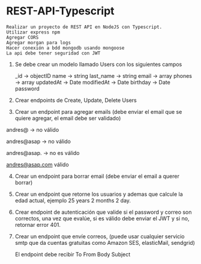 # REST-API-Typescript

    Realizar un proyecto de REST API en NodeJS con Typescript.
    Utilizar express npm
    Agregar CORS
    Agregar morgan para logs
    Hacer conexión a bdd mongodb usando mongoose
    La api debe tener seguridad con JWT

1. Se debe crear un modelo llamado Users con los siguientes campos

   \_id -> objectID
   name -> string
   last_name -> string
   email -> array
   phones -> array
   updatedAt -> Date
   modifiedAt -> Date
   birthday -> Date
   password

2. Crear endpoints de Create, Update, Delete Users

3. Crear un endpoint para agregar emails (debe enviar el email que se quiere agregar, el email debe ser validado)

andres@ -> no válido

andres@asap -> no válido

andres@asap. -> no es válido

andres@asap.com válido

4. Crear un endpoint para borrar email (debe enviar el email a querer borrar)

5. Crear un endpoint que retorne los usuarios y ademas que calcule la edad actual, ejemplo 25 years 2 months 2 day.

6. Crear endpoint de autenticación que valide si el password y correo son correctos, una vez que evalúe, si es válido debe enviar el JWT y si no, retornar error 401.

7. Crear un endpoint que envíe correos, (puede usar cualquier servicio smtp que da cuentas gratuitas como Amazon SES, elasticMail, sendgrid)

   El endpoint debe recibir
   To
   From
   Body
   Subject
